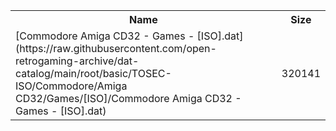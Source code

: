 <table>
<tr><th>Name</th><th>Size</th></tr>
<tr><td>
[Commodore Amiga CD32 - Games - [ISO].dat](https://raw.githubusercontent.com/open-retrogaming-archive/dat-catalog/main/root/basic/TOSEC-ISO/Commodore/Amiga CD32/Games/[ISO]/Commodore Amiga CD32 - Games - [ISO].dat)
</td><td>320141</td></tr>
</table>
